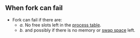 ## When fork can fail
- Fork can fail if there are:
  - *a.* No free slots left in the [process table](/Threads_Processes_IPC/Processes/Process_Table). 
  - *b.* and possibly if there is no memory or [swap space](/Operating_Systems/Linux/Daemons_Processes_Services/Systemd_PID1/Booting_up_With_systemd.md) left.
